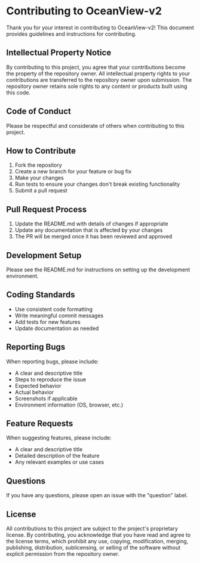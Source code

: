 # Contributing to OceanView-v2

Thank you for your interest in contributing to OceanView-v2! This document provides guidelines and instructions for contributing.

## Intellectual Property Notice

By contributing to this project, you agree that your contributions become the property of the repository owner. All intellectual property rights to your contributions are transferred to the repository owner upon submission. The repository owner retains sole rights to any content or products built using this code.

## Code of Conduct

Please be respectful and considerate of others when contributing to this project.

## How to Contribute

1. Fork the repository
2. Create a new branch for your feature or bug fix
3. Make your changes
4. Run tests to ensure your changes don't break existing functionality
5. Submit a pull request

## Pull Request Process

1. Update the README.md with details of changes if appropriate
2. Update any documentation that is affected by your changes
3. The PR will be merged once it has been reviewed and approved

## Development Setup

Please see the README.md for instructions on setting up the development environment.

## Coding Standards

- Use consistent code formatting
- Write meaningful commit messages
- Add tests for new features
- Update documentation as needed

## Reporting Bugs

When reporting bugs, please include:

- A clear and descriptive title
- Steps to reproduce the issue
- Expected behavior
- Actual behavior
- Screenshots if applicable
- Environment information (OS, browser, etc.)

## Feature Requests

When suggesting features, please include:

- A clear and descriptive title
- Detailed description of the feature
- Any relevant examples or use cases

## Questions

If you have any questions, please open an issue with the "question" label.

## License

All contributions to this project are subject to the project's proprietary license. By contributing, you acknowledge that you have read and agree to the license terms, which prohibit any use, copying, modification, merging, publishing, distribution, sublicensing, or selling of the software without explicit permission from the repository owner. 